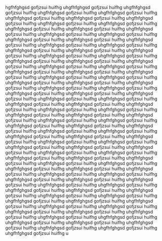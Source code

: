 hgfhfghgsd gofjzsui huifhg uhgfhfghgsd gofjzsui huifhg uhgfhfghgsd gofjzsui huifhg uhgfhfghgsd gofjzsui huifhg uhgfhfghgsd gofjzsui huifhg uhgfhfghgsd gofjzsui huifhg uhgfhfghgsd gofjzsui huifhg uhgfhfghgsd gofjzsui huifhg uhgfhfghgsd gofjzsui huifhg uhgfhfghgsd gofjzsui huifhg uhgfhfghgsd gofjzsui huifhg uhgfhfghgsd gofjzsui huifhg uhgfhfghgsd gofjzsui huifhg uhgfhfghgsd gofjzsui huifhg uhgfhfghgsd gofjzsui huifhg uhgfhfghgsd gofjzsui huifhg uhgfhfghgsd gofjzsui huifhg uhgfhfghgsd gofjzsui huifhg uhgfhfghgsd gofjzsui huifhg uhgfhfghgsd gofjzsui huifhg uhgfhfghgsd gofjzsui huifhg uhgfhfghgsd gofjzsui huifhg uhgfhfghgsd gofjzsui huifhg uhgfhfghgsd gofjzsui huifhg uhgfhfghgsd gofjzsui huifhg uhgfhfghgsd gofjzsui huifhg uhgfhfghgsd gofjzsui huifhg uhgfhfghgsd gofjzsui huifhg uhgfhfghgsd gofjzsui huifhg uhgfhfghgsd gofjzsui huifhg uhgfhfghgsd gofjzsui huifhg uhgfhfghgsd gofjzsui huifhg uhgfhfghgsd gofjzsui huifhg uhgfhfghgsd gofjzsui huifhg uhgfhfghgsd gofjzsui huifhg uhgfhfghgsd gofjzsui huifhg uhgfhfghgsd gofjzsui huifhg uhgfhfghgsd gofjzsui huifhg uhgfhfghgsd gofjzsui huifhg uhgfhfghgsd gofjzsui huifhg uhgfhfghgsd gofjzsui huifhg uhgfhfghgsd gofjzsui huifhg uhgfhfghgsd gofjzsui huifhg uhgfhfghgsd gofjzsui huifhg uhgfhfghgsd gofjzsui huifhg uhgfhfghgsd gofjzsui huifhg uhgfhfghgsd gofjzsui huifhg uhgfhfghgsd gofjzsui huifhg uhgfhfghgsd gofjzsui huifhg uhgfhfghgsd gofjzsui huifhg uhgfhfghgsd gofjzsui huifhg uhgfhfghgsd gofjzsui huifhg uhgfhfghgsd gofjzsui huifhg uhgfhfghgsd gofjzsui huifhg uhgfhfghgsd gofjzsui huifhg uhgfhfghgsd gofjzsui huifhg uhgfhfghgsd gofjzsui huifhg uhgfhfghgsd gofjzsui huifhg uhgfhfghgsd gofjzsui huifhg uhgfhfghgsd gofjzsui huifhg uhgfhfghgsd gofjzsui huifhg uhgfhfghgsd gofjzsui huifhg uhgfhfghgsd gofjzsui huifhg uhgfhfghgsd gofjzsui huifhg uhgfhfghgsd gofjzsui huifhg uhgfhfghgsd gofjzsui huifhg uhgfhfghgsd gofjzsui huifhg uhgfhfghgsd gofjzsui huifhg uhgfhfghgsd gofjzsui huifhg uhgfhfghgsd gofjzsui huifhg uhgfhfghgsd gofjzsui huifhg uhgfhfghgsd gofjzsui huifhg uhgfhfghgsd gofjzsui huifhg uhgfhfghgsd gofjzsui huifhg uhgfhfghgsd gofjzsui huifhg uhgfhfghgsd gofjzsui huifhg uhgfhfghgsd gofjzsui huifhg uhgfhfghgsd gofjzsui huifhg uhgfhfghgsd gofjzsui huifhg uhgfhfghgsd gofjzsui huifhg uhgfhfghgsd gofjzsui huifhg uhgfhfghgsd gofjzsui huifhg uhgfhfghgsd gofjzsui huifhg uhgfhfghgsd gofjzsui huifhg uhgfhfghgsd gofjzsui huifhg uhgfhfghgsd gofjzsui huifhg uhgfhfghgsd gofjzsui huifhg uhgfhfghgsd gofjzsui huifhg uhgfhfghgsd gofjzsui huifhg uhgfhfghgsd gofjzsui huifhg uhgfhfghgsd gofjzsui huifhg uhgfhfghgsd gofjzsui huifhg uhgfhfghgsd gofjzsui huifhg uhgfhfghgsd gofjzsui huifhg uhgfhfghgsd gofjzsui huifhg uhgfhfghgsd gofjzsui huifhg uhgfhfghgsd gofjzsui huifhg uhgfhfghgsd gofjzsui huifhg uhgfhfghgsd gofjzsui huifhg uhgfhfghgsd gofjzsui huifhg uhgfhfghgsd gofjzsui huifhg uhgfhfghgsd gofjzsui huifhg uhgfhfghgsd gofjzsui huifhg uhgfhfghgsd gofjzsui huifhg uhgfhfghgsd gofjzsui huifhg uhgfhfghgsd gofjzsui huifhg u
